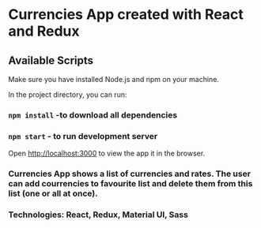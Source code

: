 # Currencies App created with React and Redux

## Available Scripts

Make sure you have installed Node.js and npm on your machine.

In the project directory, you can run:

### `npm install` -to download all dependencies
### `npm start` - to run development server

Open [http://localhost:3000](http://localhost:3000) to view the app it in the browser.


### Currencies App shows a list of currencies and rates. The user can add courrencies to favourite list and delete them from this list (one or all at once).

### Technologies: React, Redux, Material UI, Sass
